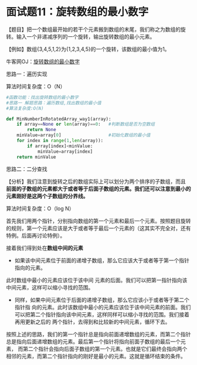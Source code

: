 # 面试题11：旋转数组的最小数字



【题目】把一个数组最开始的若干个元素搬到数组的末尾，我们称之为数组的旋转。输入一个非递减序列的一个旋转，输出旋转数组的最小元素。



【例如】数组{3,4,5,1,2}为{1,2,3,4,5}的一个旋转，该数组的最小值为1。



牛客网OJ：[旋转数组的最小数字](https://www.nowcoder.com/practice/9f3231a991af4f55b95579b44b7a01ba?tpId=13&tqId=11159&rp=1&ru=%2Fta%2Fcoding-interviews&qru=%2Fta%2Fcoding-interviews%2Fquestion-rankingg)



思路一：遍历实现

算法时间复杂度：O（N）

```python
#函数功能：找出旋转数组的最小数字
#思路一 解题思路：遍历数组,找出数组的最小值
#算法复杂度:O(N)

def MinNumberInRotatedArray_way1(array):
    if array==None or len(array)==0:   #判断数组是否为空数组
        return None
    minValue=array[0]                  #初始化数组的最小值
    for index in range(1,len(array)):
        if array[index]<minValue:
            minValue=array[index]
    return minValue
```



思路二：二分查找

【分析】我们注意到旋转之后的数组实际上可以划分为两个排序的子数组，而且 **前面的子数组的元素都大于或者等于后面子数组的元素。我们还可以注意到最小的元素刚好是这两个子数组的分界线。**

算法时间复杂度：O（log N）





首先我们用两个指针，分别指向数组的第一个元素和最后一个元素。按照题目旋转的规则，第一个元素应该是大于或者等于最后一个元素的（这其实不完全对，还有特例。后面再讨论特例）。

接着我们得到处在**数组中间的元素**

- 如果该中间元素位于前面的递增子数组，那么它应该大于或者等于第一个指针指向的元素。

此时数组中最小的元素应该位于该中间 元素的后面。我们可以把第一指针指向该中间元素，这样可以缩小寻找的范围。

- 同样，如果中间元素位于后面的递增子数组，那么它应该小于或者等于第二个指针指 向的元素。此时该数组中最小的元素应该位于该中间元素的前面。我们可以把第二个指针指向该中间元素，这样同样可以缩小寻找的范围。我们接着再用更新之后的 两个指针，去得到和比较新的中间元素，循环下去。

按照上述的思路，我们的第一个指针总是指向前面递增数组的元素，而第二个指针总是指向后面递增数组的元素。最后第一个指针将指向前面子数组的最后一个元素， 而第二个指针会指向后面子数组的第一个元素。也就是它们最终会指向两个相邻的元素，而第二个指针指向的刚好是最小的元素。这就是循环结束的条件。








